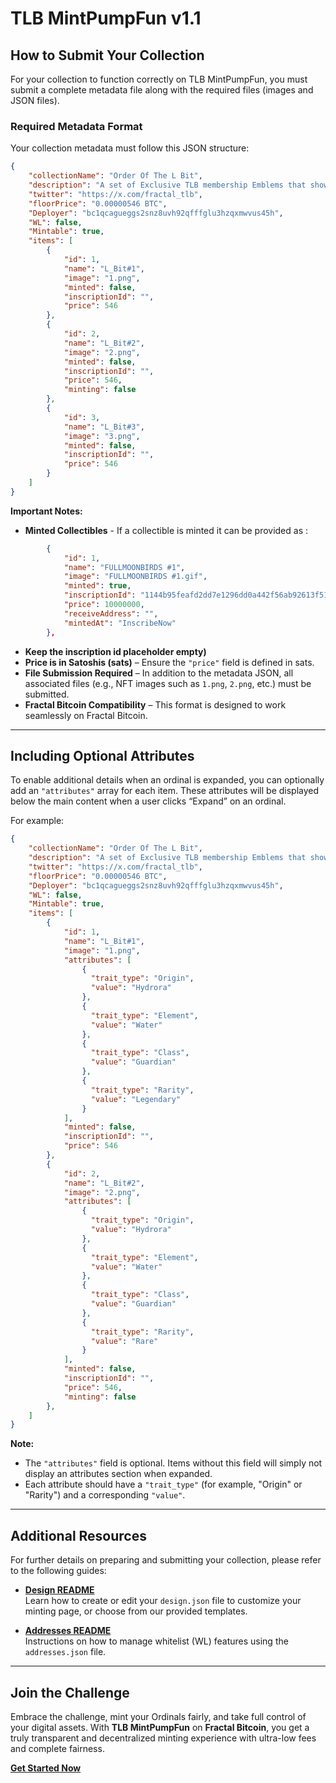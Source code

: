 # TLB MintPumpFun v1.1

## How to Submit Your Collection

For your collection to function correctly on TLB MintPumpFun, you must submit a complete metadata file along with the required files (images and JSON files).

### Required Metadata Format

Your collection metadata must follow this JSON structure:

```json
{
    "collectionName": "Order Of The L Bit",
    "description": "A set of Exclusive TLB membership Emblems that showcase the strength and resilience of the holder, recognizing their contribution to the TLB project. Fueled with incentives and utility, these emblems redefine the power of ownership on the blockchain.",
    "twitter": "https://x.com/fractal_tlb",
    "floorPrice": "0.00000546 BTC",
    "Deployer": "bc1qcagueggs2snz8uvh92qfffglu3hzqxmwvus45h",
    "WL": false,
    "Mintable": true,
    "items": [
        {
            "id": 1,
            "name": "L_Bit#1",
            "image": "1.png",
            "minted": false,
            "inscriptionId": "",
            "price": 546
        },
        {
            "id": 2,
            "name": "L_Bit#2",
            "image": "2.png",
            "minted": false,
            "inscriptionId": "",
            "price": 546,
            "minting": false
        },
        {
            "id": 3,
            "name": "L_Bit#3",
            "image": "3.png",
            "minted": false,
            "inscriptionId": "",
            "price": 546
        }
    ]
}
```

**Important Notes:**

- **Minted Collectibles** - If a collectible is minted it can be provided as :
```json
        {
            "id": 1,
            "name": "FULLMOONBIRDS #1",
            "image": "FULLMOONBIRDS #1.gif",
            "minted": true,
            "inscriptionId": "1144b95feafd2dd7e1296dd0a442f56ab92613f51e873f8aec1c110cbd7d6da5i0",
            "price": 10000000,
            "receiveAddress": "",
            "mintedAt": "InscribeNow"
        },
```
- **Keep the inscription id placeholder empty)**
- **Price is in Satoshis (sats)** – Ensure the `"price"` field is defined in sats.
- **File Submission Required** – In addition to the metadata JSON, all associated files (e.g., NFT images such as `1.png`, `2.png`, etc.) must be submitted.
- **Fractal Bitcoin Compatibility** – This format is designed to work seamlessly on Fractal Bitcoin.

---

## Including Optional Attributes

To enable additional details when an ordinal is expanded, you can optionally add an `"attributes"` array for each item. These attributes will be displayed below the main content when a user clicks “Expand” on an ordinal.

For example:

```json
{
    "collectionName": "Order Of The L Bit",
    "description": "A set of Exclusive TLB membership Emblems that showcase the strength and resilience of the holder, recognizing their contribution to the TLB project. Fueled with incentives and utility, these emblems redefine the power of ownership on the blockchain.",
    "twitter": "https://x.com/fractal_tlb",
    "floorPrice": "0.00000546 BTC",
    "Deployer": "bc1qcagueggs2snz8uvh92qfffglu3hzqxmwvus45h",
    "WL": false,
    "Mintable": true,
    "items": [
        {
            "id": 1,
            "name": "L_Bit#1",
            "image": "1.png",
            "attributes": [
                {
                  "trait_type": "Origin",
                  "value": "Hydrora"
                },
                {
                  "trait_type": "Element",
                  "value": "Water"
                },
                {
                  "trait_type": "Class",
                  "value": "Guardian"
                },
                {
                  "trait_type": "Rarity",
                  "value": "Legendary"
                }
            ],
            "minted": false,
            "inscriptionId": "",
            "price": 546
        },
        {
            "id": 2,
            "name": "L_Bit#2",
            "image": "2.png",
            "attributes": [
                {
                  "trait_type": "Origin",
                  "value": "Hydrora"
                },
                {
                  "trait_type": "Element",
                  "value": "Water"
                },
                {
                  "trait_type": "Class",
                  "value": "Guardian"
                },
                {
                  "trait_type": "Rarity",
                  "value": "Rare"
                }
            ],
            "minted": false,
            "inscriptionId": "",
            "price": 546,
            "minting": false
        },
    ]
}
```

**Note:**  
- The `"attributes"` field is optional. Items without this field will simply not display an attributes section when expanded.
- Each attribute should have a `"trait_type"` (for example, "Origin" or "Rarity") and a corresponding `"value"`.

---

## Additional Resources

For further details on preparing and submitting your collection, please refer to the following guides:


- **[Design README](design.md)**  
  Learn how to create or edit your `design.json` file to customize your minting page, or choose from our provided templates.

- **[Addresses README](addresses.md)**  
  Instructions on how to manage whitelist (WL) features using the `addresses.json` file.

---

## Join the Challenge

Embrace the challenge, mint your Ordinals fairly, and take full control of your digital assets. With **TLB MintPumpFun** on **Fractal Bitcoin**, you get a truly transparent and decentralized minting experience with ultra-low fees and complete fairness.

[**Get Started Now**](https://thelonelybit.org/TLB_MintPumpFun/)

